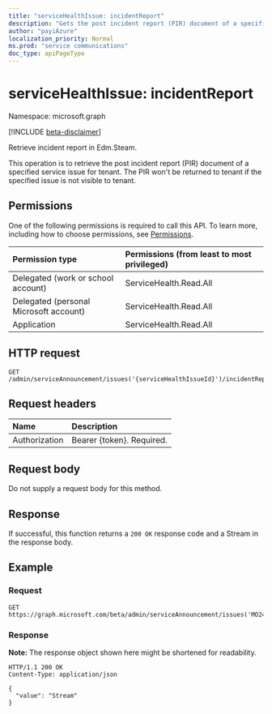 ```yaml
---
title: "serviceHealthIssue: incidentReport"
description: "Gets the post incident report (PIR) document of a specified service issue for tenant. This operation returns Edm.Stream. The PIR won't be returned to tenant if the specified issue is not visible to tenant."
author: "payiAzure"
localization_priority: Normal
ms.prod: "service communications"
doc_type: apiPageType
---
```


# serviceHealthIssue: incidentReport
Namespace: microsoft.graph

[!INCLUDE [beta-disclaimer](../../includes/beta-disclaimer.md)]

Retrieve incident report in Edm.Steam.

This operation is to retrieve the post incident report (PIR) document of a specified service issue for tenant. The PIR won't be returned to tenant if the specified issue is not visible to tenant.

## Permissions
One of the following permissions is required to call this API. To learn more, including how to choose permissions, see [Permissions](/graph/permissions-reference).

|Permission type|Permissions (from least to most privileged)|
|:---|:---|
|Delegated (work or school account)|ServiceHealth.Read.All|
|Delegated (personal Microsoft account)|ServiceHealth.Read.All|
|Application|ServiceHealth.Read.All|

## HTTP request

<!-- {
  "blockType": "ignored"
}
-->
``` http
GET /admin/serviceAnnouncement/issues('{serviceHealthIssueId}')/incidentReport
```

## Request headers
|Name|Description|
|:---|:---|
|Authorization|Bearer {token}. Required.|

## Request body
Do not supply a request body for this method.

## Response

If successful, this function returns a `200 OK` response code and a Stream in the response body.

## Example

### Request
<!-- {
  "blockType": "request",
  "name": "servicehealthissue_incidentreport"
}
-->
``` http
GET https://graph.microsoft.com/beta/admin/serviceAnnouncement/issues('MO248163')/incidentReport
```


### Response
**Note:** The response object shown here might be shortened for readability.
<!-- {
  "blockType": "response",
  "truncated": true,
  "@odata.type": "Edm.Stream"
}
-->
``` http
HTTP/1.1 200 OK
Content-Type: application/json

{
  "value": "Stream"
}
```


